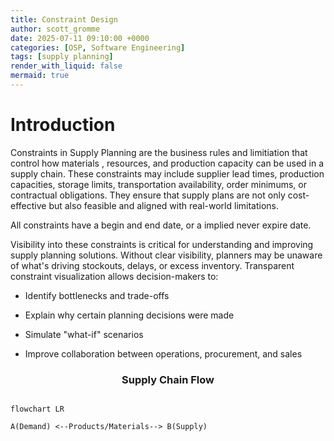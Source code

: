 ```yaml
---
title: Constraint Design
author: scott_gromme
date: 2025-07-11 09:10:00 +0000
categories: [OSP, Software Engineering]
tags: [supply planning]
render_with_liquid: false
mermaid: true
---
```

# Introduction

Constraints in Supply Planning are the business rules and limitiation that control how materials , resources, and production capacity can be used in a supply chain.
These constraints may include supplier lead times, production capacities, storage limits, transportation availability, order minimums, or contractual obligations. They ensure that supply plans are not only cost-effective but also feasible and aligned with real-world limitations.

All constraints have a begin and end date, or a implied never expire date.

Visibility into these constraints is critical for understanding and improving supply planning solutions. Without clear visibility, planners may be unaware of what's driving stockouts, delays, or excess inventory. Transparent constraint visualization allows decision-makers to:

* Identify bottlenecks and trade-offs

* Explain why certain planning decisions were made

* Simulate "what-if" scenarios

* Improve collaboration between operations, procurement, and sales

<h3 align="center">Supply Chain Flow</h3>

```mermaid

flowchart LR

A(Demand) <--Products/Materials--> B(Supply)

```
